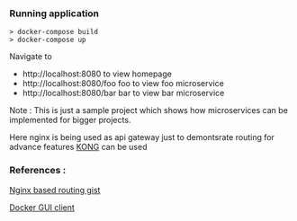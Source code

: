 ### Running application
```
> docker-compose build
> docker-compose up
```

Navigate to 

-  http://localhost:8080 to view homepage
-  http://localhost:8080/foo foo to view foo microservice
-  http://localhost:8080/bar bar to view bar microservice



Note : 
This is just a sample project which shows how microservices can be implemented for bigger projects.

Here nginx is being used as api gateway just to demontsrate routing for advance features [KONG](https://konghq.com/solutions/gateway/) can be used

### References :

[Nginx based routing gist](https://gist.github.com/soheilhy/8b94347ff8336d971ad0)

[Docker GUI client](https://portainer.readthedocs.io/en/stable/deployment.html)

